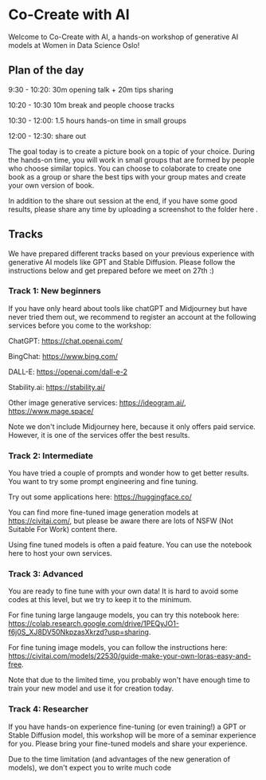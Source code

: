 # Co-Create with AI
Welcome to Co-Create with AI, a hands-on workshop of generative AI models at Women in Data Science Oslo!

## Plan of the day
9:30 - 10:20: 30m opening talk + 20m tips sharing

10:20 - 10:30 10m break and people choose tracks

10:30 - 12:00: 1.5 hours hands-on time in small groups

12:00 - 12:30: share out

The goal today is to create a picture book on a topic of your choice. During the hands-on time, you will work in small groups that are formed by people who choose similar topics. You can choose to colaborate to create one book as a group or share the best tips with your group mates and create your own version of book.

In addition to the share out session at the end, if you have some good results, please share any time by uploading a screenshot to the folder here <add a folder>.

## Tracks

We have prepared different tracks based on your previous experience with generative AI models like GPT and Stable Diffusion. Please follow the instructions below and get prepared before we meet on 27th :)

### Track 1: New beginners
If you have only heard about tools like chatGPT and Midjourney but have never tried them out, we recommend to register an account at the following services before you come to the workshop:

ChatGPT: https://chat.openai.com/

BingChat: https://www.bing.com/

DALL-E: https://openai.com/dall-e-2

Stability.ai: https://stability.ai/

Other image generative services: https://ideogram.ai/, https://www.mage.space/

Note we don't include Midjourney here, because it only offers paid service. However, it is one of the services offer the best results.

### Track 2: Intermediate
You have tried a couple of prompts and wonder how to get better results. You want to try some prompt engineering and fine tuning.

Try out some applications here: https://huggingface.co/

You can find more fine-tuned image generation models at https://civitai.com/, but please be aware there are lots of NSFW (Not Suitable For Work) content there. 

Using fine tuned models is often a paid feature. You can use the notebook here to host your own services.

### Track 3: Advanced
You are ready to fine tune with your own data! It is hard to avoid some codes at this level, but we try to keep it to the minimum.

For fine tuning large langauge models, you can try this notebook here: https://colab.research.google.com/drive/1PEQyJO1-f6j0S_XJ8DV50NkpzasXkrzd?usp=sharing.

For fine tuning image models, you can follow the instructions here: https://civitai.com/models/22530/guide-make-your-own-loras-easy-and-free.

Note that due to the limited time, you probably won't have enough time to train your new model and use it for creation today.

### Track 4: Researcher
If you have hands-on experience fine-tuning (or even training!) a GPT or Stable Diffusion model, this workshop will be more of a seminar experience for you. Please bring your fine-tuned models and share your experience.  

Due to the time limitation (and advantages of the new generation of models), we don't expect you to write much code
